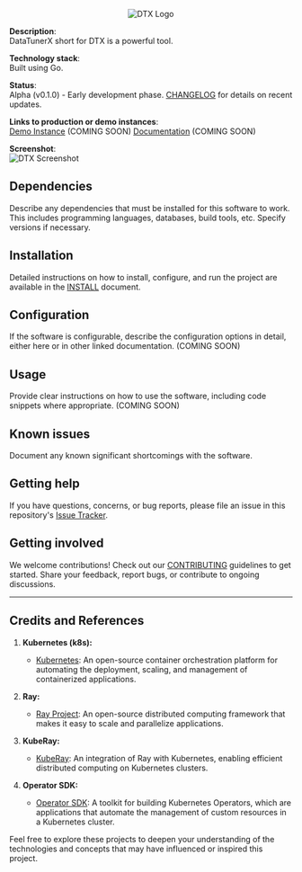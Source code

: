 <p align="center">
<picture>
  <source media="(prefers-color-scheme: dark)" srcset="https://raw.githubusercontent.com/DataTunerX/datatunerx-controller/assets/logo/Logo_DataTunerX - Horizontal - Color Dark.png">
  <source media="(prefers-color-scheme: light)" srcset="https://raw.githubusercontent.com/DataTunerX/datatunerx-controller/assets/logo/Logo_DataTunerX - Horizontal - Color Light.png">
  <img alt="DTX Logo" src="https://raw.githubusercontent.com/DataTunerX/datatunerx-controller/assets/logo/Logo_DataTunerX - Horizontal - Color Dark.png">
</picture>
</p>

**Description**:  
DataTunerX short for DTX is a powerful tool.

**Technology stack**:  
Built using Go.

**Status**:  
Alpha (v0.1.0) - Early development phase. [CHANGELOG](CHANGELOG.md) for details on recent updates.

**Links to production or demo instances**:  
[Demo Instance](https://github.com/DataTunerX/datatunerx-controller) (COMING SOON)
[Documentation](https://github.com/DataTunerX/datatunerx-controller) (COMING SOON)

**Screenshot**:  
![DTX Screenshot](https://raw.githubusercontent.com/DataTunerX/datatunerx-controller/assets/screenshot/Job_Details.png)

## Dependencies

Describe any dependencies that must be installed for this software to work. This includes programming languages, databases, build tools, etc. Specify versions if necessary.

## Installation

Detailed instructions on how to install, configure, and run the project are available in the [INSTALL](INSTALL.md) document.

## Configuration

If the software is configurable, describe the configuration options in detail, either here or in other linked documentation. (COMING SOON)

## Usage

Provide clear instructions on how to use the software, including code snippets where appropriate. (COMING SOON)

## Known issues

Document any known significant shortcomings with the software.

## Getting help

If you have questions, concerns, or bug reports, please file an issue in this repository's [Issue Tracker](https://github.com/DataTunerX/datatunerx-controller/issues).

## Getting involved

We welcome contributions! Check out our [CONTRIBUTING](CONTRIBUTING.md) guidelines to get started. Share your feedback, report bugs, or contribute to ongoing discussions.

----

## Credits and References

1. **Kubernetes (k8s):** 
   - [Kubernetes](https://kubernetes.io/): An open-source container orchestration platform for automating the deployment, scaling, and management of containerized applications.

2. **Ray:**
   - [Ray Project](https://ray.io/): An open-source distributed computing framework that makes it easy to scale and parallelize applications.

3. **KubeRay:**
   - [KubeRay](https://github.com/kuberay/kuberay): An integration of Ray with Kubernetes, enabling efficient distributed computing on Kubernetes clusters.

4. **Operator SDK:**
   - [Operator SDK](https://sdk.operatorframework.io/): A toolkit for building Kubernetes Operators, which are applications that automate the management of custom resources in a Kubernetes cluster.

Feel free to explore these projects to deepen your understanding of the technologies and concepts that may have influenced or inspired this project.
